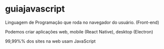 # guiajavascript

Linguagem de Programação que roda no navegador do usuário. (Front-end)

Podemos criar aplicações web, mobile (React Native), desktop (Electron)

99,99%% dos sites na web usam JavaScript